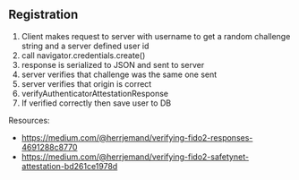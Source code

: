 ## Registration

1. Client makes request to server with username to get a random challenge string and a server defined user id
2. call navigator.credentials.create()
3. response is serialized to JSON and sent to server
4. server verifies that challenge was the same one sent
5. server verifies that origin is correct
6. verifyAuthenticatorAttestationResponse
7. If verified correctly then save user to DB

Resources:
- https://medium.com/@herrjemand/verifying-fido2-responses-4691288c8770
- https://medium.com/@herrjemand/verifying-fido2-safetynet-attestation-bd261ce1978d
